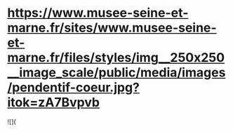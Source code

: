 # https://www.musee-seine-et-marne.fr/sites/www.musee-seine-et-marne.fr/files/styles/img__250x250__image_scale/public/media/images/pendentif-coeur.jpg?itok=zA7Bvpvb

![](

